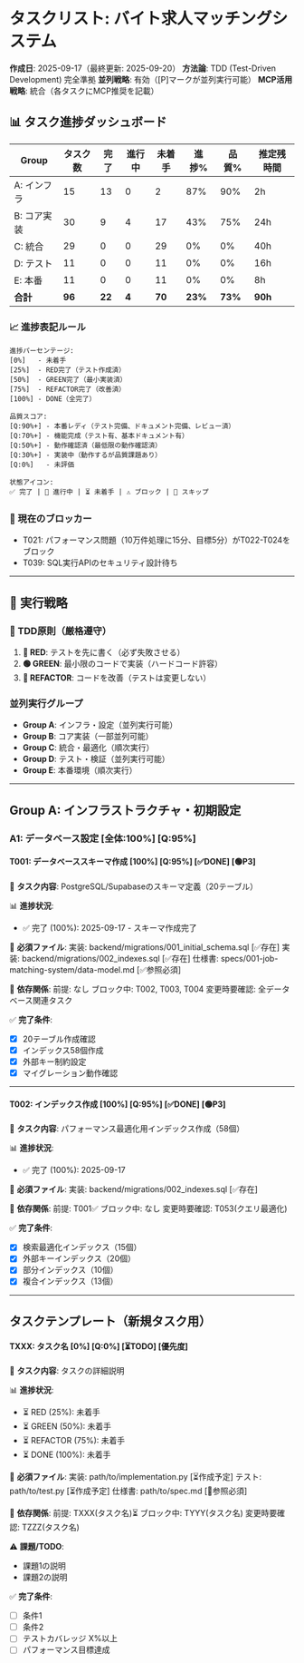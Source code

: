 # タスクリスト: バイト求人マッチングシステム

**作成日**: 2025-09-17（最終更新: 2025-09-20）
**方法論**: TDD (Test-Driven Development) 完全準拠
**並列戦略**: 有効（[P]マークが並列実行可能）
**MCP活用戦略**: 統合（各タスクにMCP推奨を記載）

## 📊 タスク進捗ダッシュボード

| Group | タスク数 | 完了 | 進行中 | 未着手 | 進捗% | 品質% | 推定残時間 |
|-------|---------|------|--------|---------|-------|-------|-----------|
| A: インフラ | 15 | 13 | 0 | 2 | 87% | 90% | 2h |
| B: コア実装 | 30 | 9 | 4 | 17 | 43% | 75% | 24h |
| C: 統合 | 29 | 0 | 0 | 29 | 0% | 0% | 40h |
| D: テスト | 11 | 0 | 0 | 11 | 0% | 0% | 16h |
| E: 本番 | 11 | 0 | 0 | 11 | 0% | 0% | 8h |
| **合計** | **96** | **22** | **4** | **70** | **23%** | **73%** | **90h** |

### 📈 進捗表記ルール
```
進捗パーセンテージ:
[0%]   - 未着手
[25%]  - RED完了（テスト作成済）
[50%]  - GREEN完了（最小実装済）
[75%]  - REFACTOR完了（改善済）
[100%] - DONE（全完了）

品質スコア:
[Q:90%+] - 本番レディ（テスト完備、ドキュメント完備、レビュー済）
[Q:70%+] - 機能完成（テスト有、基本ドキュメント有）
[Q:50%+] - 動作確認済（最低限の動作確認済）
[Q:30%+] - 実装中（動作するが品質課題あり）
[Q:0%]   - 未評価

状態アイコン:
✅ 完了 | 🔄 進行中 | ⏳ 未着手 | ⚠️ ブロック | 🚫 スキップ
```

### 🔴 現在のブロッカー
- T021: パフォーマンス問題（10万件処理に15分、目標5分）がT022-T024をブロック
- T039: SQL実行APIのセキュリティ設計待ち

---

## 🎯 実行戦略

### 🧪 TDD原則（厳格遵守）
1. **🔴 RED**: テストを先に書く（必ず失敗させる）
2. **🟢 GREEN**: 最小限のコードで実装（ハードコード許容）
3. **🔄 REFACTOR**: コードを改善（テストは変更しない）

### 並列実行グループ
- **Group A**: インフラ・設定（並列実行可能）
- **Group B**: コア実装（一部並列可能）
- **Group C**: 統合・最適化（順次実行）
- **Group D**: テスト・検証（並列実行可能）
- **Group E**: 本番環境（順次実行）

---

## Group A: インフラストラクチャ・初期設定

### A1: データベース設定 [全体:100%] [Q:95%]

#### T001: データベーススキーマ作成 [100%] [Q:95%] [✅DONE] [🟢P3]

📝 **タスク内容**: PostgreSQL/Supabaseのスキーマ定義（20テーブル）

📊 **進捗状況**:
- ✅ 完了 (100%): 2025-09-17 - スキーマ作成完了

📁 **必須ファイル**:
実装: backend/migrations/001_initial_schema.sql [✅存在]
実装: backend/migrations/002_indexes.sql [✅存在]
仕様書: specs/001-job-matching-system/data-model.md [✅参照必須]

🔗 **依存関係**:
前提: なし
ブロック中: T002, T003, T004
変更時要確認: 全データベース関連タスク

✅ **完了条件**:
- [x] 20テーブル作成確認
- [x] インデックス58個作成
- [x] 外部キー制約設定
- [x] マイグレーション動作確認

---

#### T002: インデックス作成 [100%] [Q:95%] [✅DONE] [🟢P3]

📝 **タスク内容**: パフォーマンス最適化用インデックス作成（58個）

📊 **進捗状況**:
- ✅ 完了 (100%): 2025-09-17

📁 **必須ファイル**:
実装: backend/migrations/002_indexes.sql [✅存在]

🔗 **依存関係**:
前提: T001✅
ブロック中: なし
変更時要確認: T053(クエリ最適化)

✅ **完了条件**:
- [x] 検索最適化インデックス（15個）
- [x] 外部キーインデックス（20個）
- [x] 部分インデックス（10個）
- [x] 複合インデックス（13個）

---

## タスクテンプレート（新規タスク用）

#### TXXX: タスク名 [0%] [Q:0%] [⏳TODO] [優先度]

📝 **タスク内容**: タスクの詳細説明

📊 **進捗状況**:
- ⏳ RED (25%): 未着手
- ⏳ GREEN (50%): 未着手
- ⏳ REFACTOR (75%): 未着手
- ⏳ DONE (100%): 未着手

📁 **必須ファイル**:
実装: path/to/implementation.py [⏳作成予定]
テスト: path/to/test.py [⏳作成予定]
仕様書: path/to/spec.md [📖参照必須]

🔗 **依存関係**:
前提: TXXX(タスク名)⏳
ブロック中: TYYY(タスク名)
変更時要確認: TZZZ(タスク名)

⚠️ **課題/TODO**:
- 課題1の説明
- 課題2の説明

✅ **完了条件**:
- [ ] 条件1
- [ ] 条件2
- [ ] テストカバレッジ X%以上
- [ ] パフォーマンス目標達成